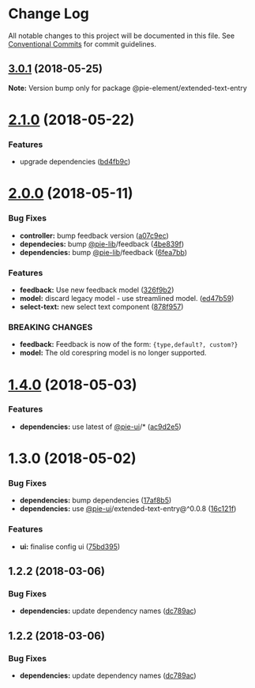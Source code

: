 # Change Log

All notable changes to this project will be documented in this file.
See [Conventional Commits](https://conventionalcommits.org) for commit guidelines.

<a name="3.0.1"></a>
## [3.0.1](https://github.com/pie-framework/pie-elements/compare/@pie-element/extended-text-entry@2.1.0...@pie-element/extended-text-entry@3.0.1) (2018-05-25)




**Note:** Version bump only for package @pie-element/extended-text-entry

<a name="2.1.0"></a>
# [2.1.0](https://github.com/pie-framework/pie-elements/compare/@pie-element/extended-text-entry@2.0.0...@pie-element/extended-text-entry@2.1.0) (2018-05-22)


### Features

* upgrade dependencies ([bd4fb9c](https://github.com/pie-framework/pie-elements/commit/bd4fb9c))




<a name="2.0.0"></a>
# [2.0.0](https://github.com/pie-framework/pie-elements/compare/@pie-element/extended-text-entry@1.4.0...@pie-element/extended-text-entry@2.0.0) (2018-05-11)


### Bug Fixes

* **controller:** bump feedback version ([a07c9ec](https://github.com/pie-framework/pie-elements/commit/a07c9ec))
* **dependecies:** bump [@pie-lib](https://github.com/pie-lib)/feedback ([4be839f](https://github.com/pie-framework/pie-elements/commit/4be839f))
* **dependencies:** bump [@pie-lib](https://github.com/pie-lib)/feedback ([6fea7bb](https://github.com/pie-framework/pie-elements/commit/6fea7bb))


### Features

* **feedback:** Use new feedback model ([326f9b2](https://github.com/pie-framework/pie-elements/commit/326f9b2))
* **model:** discard legacy model - use streamlined model. ([ed47b59](https://github.com/pie-framework/pie-elements/commit/ed47b59))
* **select-text:** new select text component ([878f957](https://github.com/pie-framework/pie-elements/commit/878f957))


### BREAKING CHANGES

* **feedback:** Feedback is now of the form: `{type,default?, custom?}`
* **model:** The old corespring model is no longer supported.




<a name="1.4.0"></a>
# [1.4.0](https://github.com/pie-framework/pie-elements/compare/@pie-element/extended-text-entry@1.3.0...@pie-element/extended-text-entry@1.4.0) (2018-05-03)


### Features

* **dependencies:** use latest of [@pie-ui](https://github.com/pie-ui)/* ([ac9d2e5](https://github.com/pie-framework/pie-elements/commit/ac9d2e5))




<a name="1.3.0"></a>
# 1.3.0 (2018-05-02)


### Bug Fixes

* **dependencies:** bump dependencies ([17af8b5](https://github.com/pie-framework/pie-elements/commit/17af8b5))
* **dependencies:** use [@pie-ui](https://github.com/pie-ui)/extended-text-entry@^0.0.8 ([16c121f](https://github.com/pie-framework/pie-elements/commit/16c121f))


### Features

* **ui:** finalise config ui ([75bd395](https://github.com/pie-framework/pie-elements/commit/75bd395))



<a name="1.2.2"></a>
## 1.2.2 (2018-03-06)


### Bug Fixes

* **dependencies:** update dependency names ([dc789ac](https://github.com/pie-framework/pie-elements/commit/dc789ac))




<a name="1.2.2"></a>
## 1.2.2 (2018-03-06)


### Bug Fixes

* **dependencies:** update dependency names ([dc789ac](https://github.com/pie-framework/pie-elements/commit/dc789ac))
